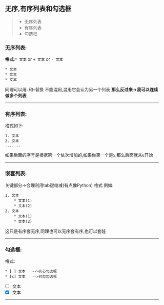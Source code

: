 ## 无序,有序列表和勾选框
>* 无序列表
>* 有序列表
>* 勾选框   

### 无序列表:
**格式**:`* 文本` or `+ 文本` or `- 文本`
```
* 文本   
* 文本
* 文本
```  
同理可以用`-`和`+`替换
不能混用,混用它会认为另一个列表
**那么反过来->我可以连续做多个列表**

---
### 有序列表:
格式如下:
```
1. 文本
2. 文本
.......
```
如果后面的序号是根据第一个依次增加的,如果你第一个是`5`,那么后面就从`6`开始

---
### 嵌套列表:
关键部分->合理利用tab键缩减(有点像Python)
格式 例如:
```
1. 文本
    * 文本(1)
    * 文本(2)
2. 文本
    * 文本(1)
    * 文本(2)
```
这只是有序套无序,同理也可以无序套有序,也可以套娃

---
### 勾选框:
格式:
```
* [ ] 文本   -->实心勾选框
* [x] 文本   -->对勾勾选框
```
* [ ] 文本
* [x] 文本
---
